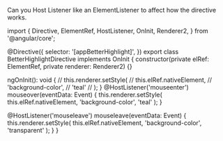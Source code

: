 Can you Host Listener like an ElementListener to affect how the directive works.

import {
Directive,
ElementRef,
HostListener,
OnInit,
Renderer2,
} from '@angular/core';

@Directive({
selector: '[appBetterHighlight]',
})
export class BetterHighlightDirective implements OnInit {
constructor(private elRef: ElementRef, private renderer: Renderer2) {}

ngOnInit(): void {
// this.renderer.setStyle(
// this.elRef.nativeElement,
// 'background-color',
// 'teal'
// );
}
@HostListener('mouseenter') mouseover(eventData: Event) {
this.renderer.setStyle(
this.elRef.nativeElement,
'background-color',
'teal'
);
}

@HostListener('mouseleave') mouseleave(eventData: Event) {
this.renderer.setStyle(
this.elRef.nativeElement,
'background-color',
'transparent'
);
}
}
